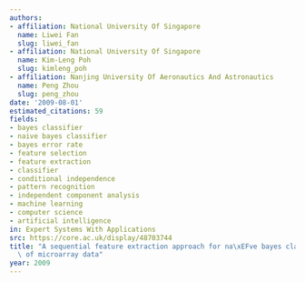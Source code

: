 ```yaml
---
authors:
- affiliation: National University Of Singapore
  name: Liwei Fan
  slug: liwei_fan
- affiliation: National University Of Singapore
  name: Kim-Leng Poh
  slug: kimleng_poh
- affiliation: Nanjing University Of Aeronautics And Astronautics
  name: Peng Zhou
  slug: peng_zhou
date: '2009-08-01'
estimated_citations: 59
fields:
- bayes classifier
- naive bayes classifier
- bayes error rate
- feature selection
- feature extraction
- classifier
- conditional independence
- pattern recognition
- independent component analysis
- machine learning
- computer science
- artificial intelligence
in: Expert Systems With Applications
src: https://core.ac.uk/display/48703744
title: "A sequential feature extraction approach for na\xEFve bayes classification\
  \ of microarray data"
year: 2009
---
```

